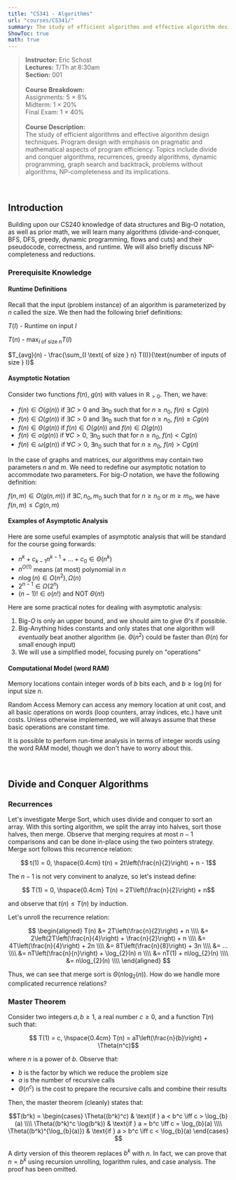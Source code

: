 ```yaml
---
title: "CS341 - Algorithms"
url: "courses/CS341/"
summary: The study of efficient algorithms and effective algorithm design techniques
ShowToc: true
math: true
---
```


> **Instructor:** Eric Schost \
> **Lectures:** T/Th at 8:30am \
> **Section:** 001 \
> \
> **Course Breakdown:** \
> Assignments: 5 $\times$ 8% \
> Midterm: 1 $\times$ 20% \
> Final Exam: 1 $\times$ 40% \
> \
> **Course Description:** \
> The study of efficient algorithms and effective algorithm design techniques. Program design with emphasis on pragmatic and mathematical aspects of program efficiency. Topics include divide and conquer algorithms, recurrences, greedy algorithms, dynamic programming, graph search and backtrack, problems without algorithms, NP-completeness and its implications.

<br/>

## Introduction

Building upon our CS240 knowledge of data structures and Big-O notation, as well as prior math, we will learn many algorithms (divide-and-conquer, BFS, DFS, greedy, dynamic programming, flows and cuts) and their pseudocode, correctness, and runtime. We will also briefly discuss NP-completeness and reductions.

### Prerequisite Knowledge

#### Runtime Definitions
Recall that the input (problem instance) of an algorithm is parameterized by $n$ called the size. We then had the following brief definitions:

$T(I)$ - $\text{Runtime on input } I$

$T(n)$ - $\max_{I \text{ of size } n} T(I)$

$T_{avg}(n) - \frac{\sum_{I \text{ of size } n} T(I)}{\text{number of inputs of size } I}$

#### Asymptotic Notation

Consider two functions $f(n)$, $g(n)$ with values in $\mathbb{R}_{>0}$. Then, we have:
* $f(n) \in O(g(n))$ if $\exists C > 0$ and $\exists n_0$ such that for $n \geq n_0$, $f(n) \leq Cg(n)$
* $f(n) \in \Omega(g(n))$ if $\exists C > 0$ and $\exists n_0$ such that for $n \geq n_0$, $f(n) \geq Cg(n)$
* $f(n) \in \Theta(g(n))$ if $f(n) \in O(g(n))$ and $f(n) \in \Omega(g(n))$
* $f(n) \in o(g(n))$ if $\forall C > 0$, $\exists n_0$ such that for $n \geq n_0$, $f(n) < Cg(n)$
* $f(n) \in \omega(g(n))$ if $\forall C > 0$, $\exists n_0$ such that for $n \geq n_0$, $f(n) > Cg(n)$

In the case of graphs and matrices, our algorithms may contain two parameters $n$ and $m$. We need to redefine our asymptotic notation to accommodate two parameters. For big-$O$ notation, we have the following definition:

$f(n, m) \in O(g(n, m))$ if $\exists C, n_0, m_0$ such that for $n \geq n_0$ or $m \geq m_0$, we have $f(n, m) \leq Cg(n, m)$

#### Examples of Asymptotic Analysis
Here are some useful examples of asymptotic analysis that will be standard for the course going forwards:
* $n^k + c_{k-1}n^{k-1} + ... + c_0 \in \Theta(n^k)$
* $n^{O(1)}$ means (at most) polynomial in $n$
* $n \log(n) \in O(n^2), \Omega(n)$
* $2^{n-1} \in \Omega(2^n)$
* $(n-1)! \in o(n!)$ and NOT $\Theta(n!)$

Here are some practical notes for dealing with asymptotic analysis:
1. Big-$O$ is only an upper bound, and we should aim to give $\Theta$'s if possible.
2. Big-Anything hides constants and only states that one algorithm will _eventually_ beat another algorithm (ie. $\Theta(n^2)$ could be faster than $\Theta(n)$ for small enough input)
3. We will use a simplified model, focusing purely on "operations"

#### Computational Model (word RAM)

Memory locations contain integer words of $b$ bits each, and $b \geq \log(n)$ for input size $n$.

Random Access Memory can access any memory location at unit cost, and all basic operations on words (loop counters, array indices, etc.) have unit costs. Unless otherwise implemented, we will always assume that these basic operations are constant time.

It is possible to perform run-time analysis in terms of integer words using the word RAM model, though we don't have to worry about this.

<br/>

## Divide and Conquer Algorithms

### Recurrences

Let's investigate Merge Sort, which uses divide and conquer to sort an array. With this sorting algorithm, we split the array into halves, sort those halves, then merge. Observe that merging requires at most $n - 1$ comparisons and can be done in-place using the two pointers strategy. Merge sort follows this recurrence relation:

$$ t(1) = 0, \hspace{0.4cm} t(n) = 2t\left(\frac{n}{2}\right) + n - 1$$

The $n - 1$ is not very convinent to analyze, so let's instead define:

$$ T(1) = 0, \hspace{0.4cm} T(n) = 2T\left(\frac{n}{2}\right) + n$$

and observe that $t(n) \leq T(n)$ by induction.

Let's unroll the recurrence relation:

$$
\begin{aligned}
    T(n) &= 2T\left(\frac{n}{2}\right) + n \\\\
         &= 2\left(2T\left(\frac{n}{4}\right) + \frac{n}{2}\right) + n \\\\
         &= 4T\left(\frac{n}{4}\right) + 2n \\\\
         &= 8T\left(\frac{n}{8}\right) + 3n \\\\
         &= ... \\\\
         &= nT\left(\frac{n}{n}\right) + \log_{2}(n) n \\\\
         &= nT(1) + n\log_{2}(n) \\\\
         &= n\log_{2}(n) \\\\
\end{aligned}
$$

Thus, we can see that merge sort is $\Theta(n \log_{2}(n))$. How do we handle more complicated recurrence relations?

### Master Theorem

Consider two integers $a, b \geq 1$, a real number $c \geq 0$, and a function $T(n)$ such that:

$$ T(1) = c, \hspace{0.4cm} T(n) = aT\left(\frac{n}{b}\right) + \Theta(n^c)$$

where $n$ is a power of $b$. Observe that:
* $b$ is the factor by which we reduce the problem size
* $a$ is the number of recursive calls
* $\Theta(n^c)$ is the cost to prepare the recursive calls and combine their results

Then, the master theorem (cleanly) states that:

$$T(b^k) = \begin{cases}
    \Theta((b^k)^c) & \text{if } a < b^c \iff c > \log_{b}(a) \\\\
    \Theta((b^k)^c \log(b^k)) & \text{if } a = b^c \iff c = \log_{b}(a) \\\\
    \Theta((b^k)^{\log_{b}(a)}) & \text{if } a > b^c \iff c < \log_{b}(a)
    \end{cases} $$

A dirty version of this theorem replaces $b^k$ with $n$. In fact, we can prove that $n = b^k$ using recursion unrolling, logarithm rules, and case analysis. The proof has been omitted.



